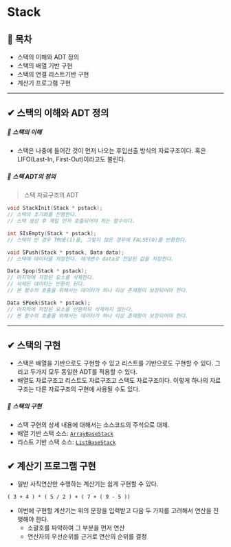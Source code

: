 ﻿# Stack
## 📝 목차
- 스택의 이해와 ADT 정의
- 스택의 배열 기반 구현
- 스택의 연결 리스트기반 구현
- 계산기 프로그램 구현
___

## ✔ 스택의 이해와 ADT 정의
##### 📍 스택의 이해
- 스택은 나중에 들어간 것이 먼저 나오는 후입선출 방식의 자료구조이다. 혹은 LIFO(Last-In, First-Out)이라고도 불린다.

##### 📍 스택 ADT의 정의
> 스택 자료구조의 ADT
```c
void StackInit(Stack * pstack);
// 스택의 초기화를 진행한다.
// 스택 생성 후 제일 먼저 호출되어야 하는 함수이다.

int SIsEmpty(Stack * pstack);
// 스택이 빈 경우 TRUE(1)을, 그렇지 않은 경우에 FALSE(0)를 반환한다.

void SPush(Stack * pstack, Data data);
// 스택에 데이터를 저장한다. 매개변수 data로 전달된 값을 저장한다.

Data Spop(Stack * pstack);
// 마지막에 저장된 요소를 삭제한다.
// 삭제된 데이터는 반환이 된다.
// 본 함수의 호출을 위해서는 데이터가 하나 이상 존재함이 보장되어야 한다.

Data SPeek(Stack * pstack);
// 마지막에 저장된 요소를 반환하되 삭제하지 않는다.
// 본 함수의 호출을 위해서는 데이터가 하나 이상 존재함이 보장되어야 한다.
```

___

## ✔ 스택의 구현
- 스택은 배열을 기반으로도 구현할 수 있고 리스트를 기반으로도 구현할 수 있다. 
그리고 두가지 모두 동일한 ADT를 적용할 수 있다.
- 배열도 자료구조고 리스트도 자료구조고 스택도 자료구조이다. 
이렇게 하나의 자료구조는 다른 자료구조의 구현에 사용될 수도 있다.

##### 📍 스택의 구현
- 스택 구현의 상세 내용에 대해서는 소스코드의 주석으로 대체.
- 배열 기반 스택 소스: [`ArrayBaseStack`](https://github.com/choisb/Study-DataStructure/tree/master/05_Stack/ArrayBaseStack)
- 리스트 기반 스택 소스: [`ListBaseStack`](https://github.com/choisb/Study-DataStructure/tree/master/05_Stack/ListBaseStack)


## ✔ 계산기 프로그램 구현
- 일반 사칙연산만 수행하는 계산기는 쉽게 구현할 수 있다.
```
( 3 + 4 ) * ( 5 / 2 ) + ( 7 + ( 9 - 5 ))
```
- 이번에 구현할 계산기는 위의 문장을 입력받고 다음 두 가지를 고려해서 연산을 진행해야 한다.
  - 소괄호를 파악하여 그 부분을 먼저 연산
  - 연산자의 우선순위를 근거로 연산의 순위를 결정